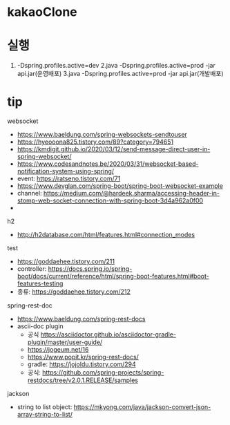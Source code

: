 kakaoClone
===

# 실행
1. -Dspring.profiles.active=dev
2.java -Dspring.profiles.active=prod -jar api.jar(운영배포)
3.java -Dspring.profiles.active=prod -jar api.jar(개발배포)

tip
===

websocket
 - https://www.baeldung.com/spring-websockets-sendtouser
 - https://hyeooona825.tistory.com/89?category=794651
 - https://kmdigit.github.io/2020/03/12/send-message-direct-user-in-spring-websocket/
 - https://www.codesandnotes.be/2020/03/31/websocket-based-notification-system-using-spring/
 - event: https://ratseno.tistory.com/71
 - https://www.devglan.com/spring-boot/spring-boot-websocket-example
 - channel: https://medium.com/@hardeek.sharma/accessing-header-in-stomp-web-socket-connection-with-spring-boot-3d4a962a0f00
 - 


h2
- http://h2database.com/html/features.html#connection_modes

test
- https://goddaehee.tistory.com/211
- controller: https://docs.spring.io/spring-boot/docs/current/reference/html/spring-boot-features.html#boot-features-testing
- 종류: https://goddaehee.tistory.com/212

spring-rest-doc
- https://www.baeldung.com/spring-rest-docs
- ascii-doc plugin
  - 공식 https://asciidoctor.github.io/asciidoctor-gradle-plugin/master/user-guide/
  - https://jogeum.net/16
  - https://www.popit.kr/spring-rest-docs/
  - gradle: https://jojoldu.tistory.com/294
  - 공식: https://github.com/spring-projects/spring-restdocs/tree/v2.0.1.RELEASE/samples
  
jackson
- string to list object: https://mkyong.com/java/jackson-convert-json-array-string-to-list/
